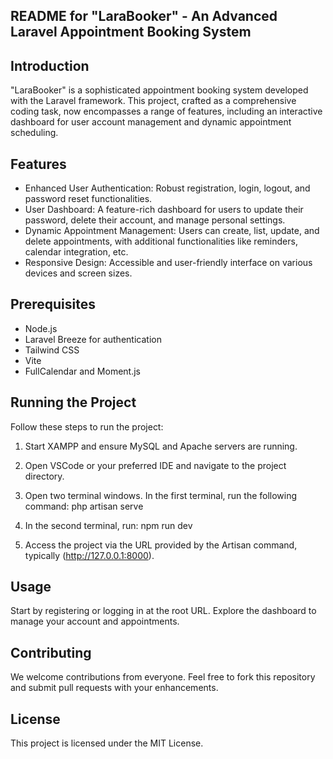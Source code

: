 ## README for "LaraBooker" - An Advanced Laravel Appointment Booking System
## Introduction
"LaraBooker" is a sophisticated appointment booking system developed with the Laravel framework. This project, crafted as a comprehensive coding task, now encompasses a range of features, including an interactive dashboard for user account management and dynamic appointment scheduling.

## Features
- Enhanced User Authentication: Robust registration, login, logout, and password reset functionalities.
- User Dashboard: A feature-rich dashboard for users to update their password, delete their account, and manage personal settings.
- Dynamic Appointment Management: Users can create, list, update, and delete appointments, with additional functionalities like reminders, calendar integration, etc.
- Responsive Design: Accessible and user-friendly interface on various devices and screen sizes.

## Prerequisites

- Node.js
- Laravel Breeze for authentication
- Tailwind CSS
- Vite
- FullCalendar and Moment.js

## Running the Project

Follow these steps to run the project:

1. Start XAMPP and ensure MySQL and Apache servers are running.

2. Open VSCode or your preferred IDE and navigate to the project directory.

3. Open two terminal windows. In the first terminal, run the following command: php artisan serve

4. In the second terminal, run: npm run dev


5. Access the project via the URL provided by the Artisan command, typically (http://127.0.0.1:8000).


## Usage
Start by registering or logging in at the root URL.
Explore the dashboard to manage your account and appointments.

## Contributing
We welcome contributions from everyone. Feel free to fork this repository and submit pull requests with your enhancements.

## License
This project is licensed under the MIT License.




